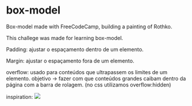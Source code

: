 # box-model
Box-model made with FreeCodeCamp, building a painting of Rothko.

This challege was made for learning box-model.

Padding: ajustar o espaçamento dentro de um elemento. 

Margin: ajustar o espaçamento fora de um elemento.

overflow: usado para conteúdos que ultrapassem os limites de um elemento. objetivo -> fazer com que conteúdos grandes caibam dentro da página com a barra de rolagem. (no css utilizamos overflow:hidden)

inspiration:
<img src="https://www.facetubes.com.br/images/noticias/1122/8558699943575dfef789f2c9884d641c.jpg">
